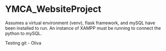 # YMCA_WebsiteProject
Assumes a virtual environment (venv), flask framework, and mySQL have been installed to run.
An instance of XAMPP must be running to connect the python to mySQL.


Testing git - Oliva